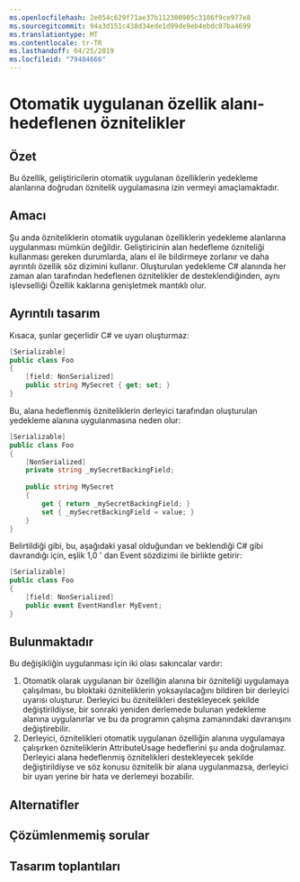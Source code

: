 ```yaml
---
ms.openlocfilehash: 2e054c629f71ae37b112300905c3106f9ce977e8
ms.sourcegitcommit: 94a3d151c438d34ede1d99de9eb4ebdc07ba4699
ms.translationtype: MT
ms.contentlocale: tr-TR
ms.lasthandoff: 04/25/2019
ms.locfileid: "79484666"
---
```

# <a name="auto-implemented-property-field-targeted-attributes"></a>Otomatik uygulanan özellik alanı-hedeflenen öznitelikler

## <a name="summary"></a>Özet
[summary]: #summary

Bu özellik, geliştiricilerin otomatik uygulanan özelliklerin yedekleme alanlarına doğrudan öznitelik uygulamasına izin vermeyi amaçlamaktadır.

## <a name="motivation"></a>Amacı
[motivation]: #motivation

Şu anda özniteliklerin otomatik uygulanan özelliklerin yedekleme alanlarına uygulanması mümkün değildir.  Geliştiricinin alan hedefleme özniteliği kullanması gereken durumlarda, alanı el ile bildirmeye zorlanır ve daha ayrıntılı özellik söz dizimini kullanır.  Oluşturulan yedekleme C# alanında her zaman alan tarafından hedeflenen öznitelikler de desteklendiğinden, aynı işlevselliği Özellik kaklarına genişletmek mantıklı olur.

## <a name="detailed-design"></a>Ayrıntılı tasarım
[design]: #detailed-design

Kısaca, şunlar geçerlidir C# ve uyarı oluşturmaz:

```csharp
[Serializable]
public class Foo 
{
    [field: NonSerialized]
    public string MySecret { get; set; }
}
```

Bu, alana hedeflenmiş özniteliklerin derleyici tarafından oluşturulan yedekleme alanına uygulanmasına neden olur:

```csharp
[Serializable]
public class Foo 
{
    [NonSerialized]
    private string _mySecretBackingField;
    
    public string MySecret
    {
        get { return _mySecretBackingField; }
        set { _mySecretBackingField = value; }
    }
}
```

Belirtildiği gibi, bu, aşağıdaki yasal olduğundan ve beklendiği C# gibi davrandığı için, eşlik 1,0 ' dan Event sözdizimi ile birlikte getirir:

```csharp
[Serializable]
public class Foo
{
    [field: NonSerialized]
    public event EventHandler MyEvent;
}
```

## <a name="drawbacks"></a>Bulunmaktadır
[drawbacks]: #drawbacks

Bu değişikliğin uygulanması için iki olası sakıncalar vardır:

1. Otomatik olarak uygulanan bir özelliğin alanına bir özniteliği uygulamaya çalışılması, bu bloktaki özniteliklerin yoksayılacağını bildiren bir derleyici uyarısı oluşturur.  Derleyici bu öznitelikleri destekleyecek şekilde değiştirildiyse, bir sonraki yeniden derlemede bulunan yedekleme alanına uygulanırlar ve bu da programın çalışma zamanındaki davranışını değiştirebilir.
1. Derleyici, öznitelikleri otomatik uygulanan özelliğin alanına uygulamaya çalışırken özniteliklerin AttributeUsage hedeflerini şu anda doğrulamaz.  Derleyici alana hedeflenmiş öznitelikleri destekleyecek şekilde değiştirildiyse ve söz konusu öznitelik bir alana uygulanmazsa, derleyici bir uyarı yerine bir hata ve derlemeyi bozabilir.

## <a name="alternatives"></a>Alternatifler
[alternatives]: #alternatives

## <a name="unresolved-questions"></a>Çözümlenmemiş sorular
[unresolved]: #unresolved-questions

## <a name="design-meetings"></a>Tasarım toplantıları
